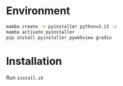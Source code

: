 # Environment
```sh
mamba create -n pyinstaller python=3.13 -y
mamba activate pyinstaller 
pip install pyinstaller pywebview gradio
```

# Installation
Run `install.sh`
